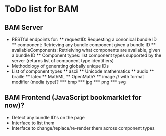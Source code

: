 # ToDo list for BAM

## BAM Server
* RESTful endpoints for:
	** requestID: Requesting a cononical bundle ID
	** component: Retrieving any bundle component given a bundle ID
	** availableComponents: Retrieiving what components are available, given a bundle ID
	** Component types: list component types supported by the server (returns list of
component type identifiers)
* Methodology of generating globally unique IDs
* List of component types
	** ascii
    ** Unicode mathematics
	** audio
	** braille
	** latex
    ** MathML
    ** OpenMath?
	** image // with format modifier (media type)?
		*** bmp
		*** jpg
		*** png
		*** svg

## BAM Frontend (JavaScript bookmarklet for now)?
* Detect any bundle ID's on the page
* Interface to list them
* Interface to change/replace/re-render them across component types
